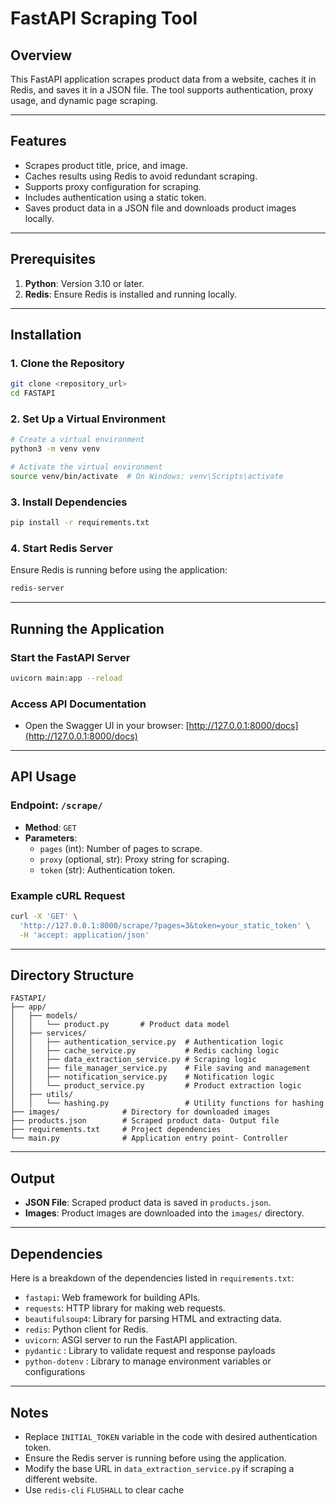 # FastAPI Scraping Tool

## Overview
This FastAPI application scrapes product data from a website, caches it in Redis, and saves it in a JSON file. The tool supports authentication, proxy usage, and dynamic page scraping.

---

## Features
- Scrapes product title, price, and image.
- Caches results using Redis to avoid redundant scraping.
- Supports proxy configuration for scraping.
- Includes authentication using a static token.
- Saves product data in a JSON file and downloads product images locally.

---

## Prerequisites
1. **Python**: Version 3.10 or later.
2. **Redis**: Ensure Redis is installed and running locally.

---

## Installation

### 1. Clone the Repository
```bash
git clone <repository_url>
cd FASTAPI
```

### 2. Set Up a Virtual Environment
```bash
# Create a virtual environment
python3 -m venv venv

# Activate the virtual environment
source venv/bin/activate  # On Windows: venv\Scripts\activate
```

### 3. Install Dependencies
```bash
pip install -r requirements.txt
```

### 4. Start Redis Server
Ensure Redis is running before using the application:
```bash
redis-server
```

---

## Running the Application

### Start the FastAPI Server
```bash
uvicorn main:app --reload
```

### Access API Documentation
- Open the Swagger UI in your browser: [http://127.0.0.1:8000/docs](http://127.0.0.1:8000/docs)

---

## API Usage

### Endpoint: `/scrape/`
- **Method**: `GET`
- **Parameters**:
  - `pages` (int): Number of pages to scrape.
  - `proxy` (optional, str): Proxy string for scraping.
  - `token` (str): Authentication token.

### Example cURL Request
```bash
curl -X 'GET' \
  'http://127.0.0.1:8000/scrape/?pages=3&token=your_static_token' \
  -H 'accept: application/json'
```

---

## Directory Structure
```
FASTAPI/
├── app/
│   ├── models/
│   │   └── product.py       # Product data model
│   ├── services/
│   │   ├── authentication_service.py  # Authentication logic
│   │   ├── cache_service.py           # Redis caching logic
│   │   ├── data_extraction_service.py # Scraping logic
│   │   ├── file_manager_service.py    # File saving and management
│   │   ├── notification_service.py    # Notification logic
│   │   └── product_service.py         # Product extraction logic
│   ├── utils/
│   │   └── hashing.py                 # Utility functions for hashing
├── images/              # Directory for downloaded images
├── products.json        # Scraped product data- Output file
├── requirements.txt     # Project dependencies
└── main.py              # Application entry point- Controller
```

---

## Output
- **JSON File**: Scraped product data is saved in `products.json`.
- **Images**: Product images are downloaded into the `images/` directory.

---

## Dependencies
Here is a breakdown of the dependencies listed in `requirements.txt`:

- `fastapi`: Web framework for building APIs.
- `requests`: HTTP library for making web requests.
- `beautifulsoup4`: Library for parsing HTML and extracting data.
- `redis`: Python client for Redis.
- `uvicorn`: ASGI server to run the FastAPI application.
- `pydantic` : Library to validate request and response payloads
- `python-dotenv` : Library to manage environment variables or configurations

---

## Notes
- Replace `INITIAL_TOKEN` variable in the code with desired authentication token.
- Ensure the Redis server is running before using the application.
- Modify the base URL in `data_extraction_service.py` if scraping a different website.
- Use `redis-cli` `FLUSHALL` to clear cache